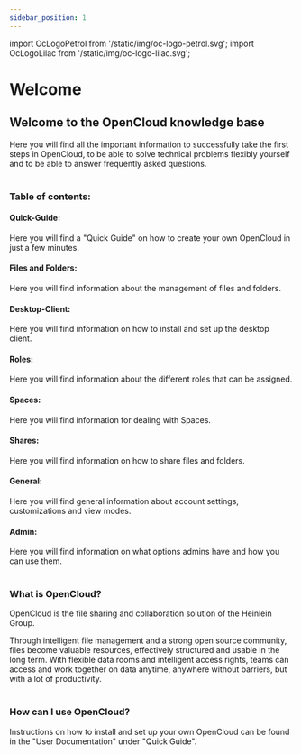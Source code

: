 ```yaml
---
sidebar_position: 1
---
```


import OcLogoPetrol from '/static/img/oc-logo-petrol.svg';
import OcLogoLilac from '/static/img/oc-logo-lilac.svg';

# Welcome

<OcLogoPetrol width="250" height="55" className="light-mode-image"/>
<OcLogoLilac width="250" height="55" className="dark-mode-image"/>


## Welcome to the OpenCloud knowledge base

Here you will find all the important information to successfully take the first steps in OpenCloud, to be able to solve technical problems flexibly yourself and to be able to answer frequently asked questions.
<br/><br/>


### Table of contents:

#### Quick-Guide:
Here you will find a "Quick Guide" on how to create your own OpenCloud in just a few minutes.

#### Files and Folders:
Here you will find information about the management of files and folders.

#### Desktop-Client:
Here you will find information on how to install and set up the desktop client.

#### Roles:
Here you will find information about the different roles that can be assigned.

#### Spaces:
Here you will find information for dealing with Spaces.

#### Shares:
Here you will find information on how to share files and folders.

#### General:
Here you will find general information about account settings, customizations and view modes.

#### Admin:
Here you will find information on what options admins have and how you can use them.
<br/><br/>


### What is OpenCloud?

OpenCloud is the file sharing and collaboration solution of the Heinlein Group.

Through intelligent file management and a strong open source community, files become valuable resources, effectively structured and usable in the long term. With flexible data rooms and intelligent access rights, teams can access and work together on data anytime, anywhere without barriers, but with a lot of productivity.
<br/><br/>

### How can I use OpenCloud?

Instructions on how to install and set up your own OpenCloud can be found in the "User Documentation" under "Quick Guide".